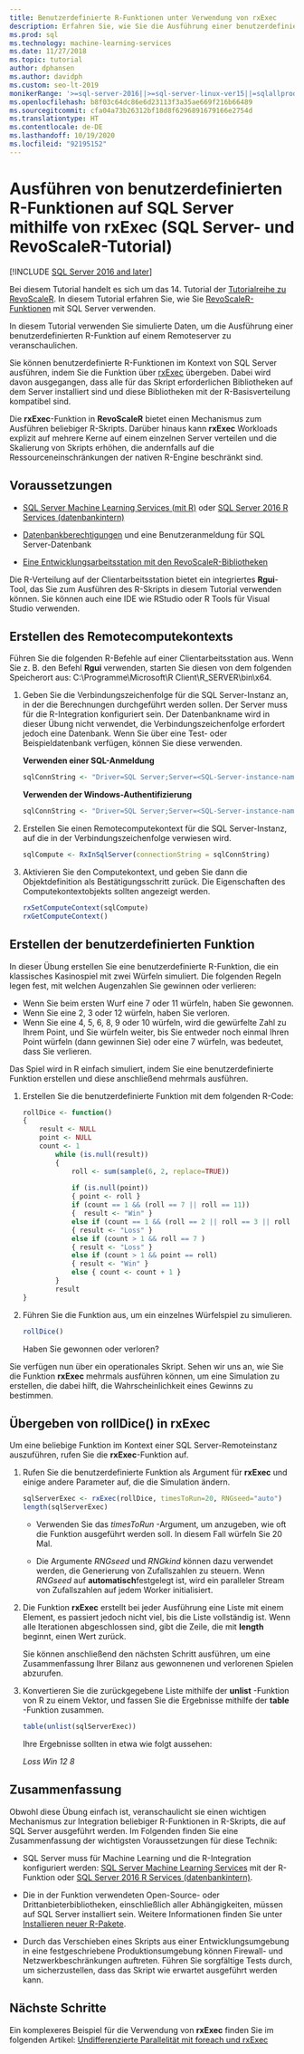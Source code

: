 ```yaml
---
title: Benutzerdefinierte R-Funktionen unter Verwendung von rxExec
description: Erfahren Sie, wie Sie die Ausführung einer benutzerdefinierten R-Funktion auf einem Remoteserver veranschaulichen.
ms.prod: sql
ms.technology: machine-learning-services
ms.date: 11/27/2018
ms.topic: tutorial
author: dphansen
ms.author: davidph
ms.custom: seo-lt-2019
monikerRange: '>=sql-server-2016||>=sql-server-linux-ver15||=sqlallproducts-allversions'
ms.openlocfilehash: b8f03c64dc86e6d23113f3a35ae669f216b66489
ms.sourcegitcommit: cfa04a73b26312bf18d8f6296891679166e2754d
ms.translationtype: HT
ms.contentlocale: de-DE
ms.lasthandoff: 10/19/2020
ms.locfileid: "92195152"
---
```

# <a name="run-custom-r-functions-on-sql-server-using-rxexec-sql-server-and-revoscaler-tutorial"></a>Ausführen von benutzerdefinierten R-Funktionen auf SQL Server mithilfe von rxExec (SQL Server- und RevoScaleR-Tutorial)
[!INCLUDE [SQL Server 2016 and later](../../includes/applies-to-version/sqlserver2016.md)]

Bei diesem Tutorial handelt es sich um das 14. Tutorial der [Tutorialreihe zu RevoScaleR](deepdive-data-science-deep-dive-using-the-revoscaler-packages.md). In diesem Tutorial erfahren Sie, wie Sie [RevoScaleR-Funktionen](/machine-learning-server/r-reference/revoscaler/revoscaler) mit SQL Server verwenden.

In diesem Tutorial verwenden Sie simulierte Daten, um die Ausführung einer benutzerdefinierten R-Funktion auf einem Remoteserver zu veranschaulichen.

Sie können benutzerdefinierte R-Funktionen im Kontext von SQL Server ausführen, indem Sie die Funktion über [rxExec](/machine-learning-server/r-reference/revoscaler/rxexec) übergeben. Dabei wird davon ausgegangen, dass alle für das Skript erforderlichen Bibliotheken auf dem Server installiert sind und diese Bibliotheken mit der R-Basisverteilung kompatibel sind. 

Die **rxExec**-Funktion in **RevoScaleR** bietet einen Mechanismus zum Ausführen beliebiger R-Skripts. Darüber hinaus kann **rxExec** Workloads explizit auf mehrere Kerne auf einem einzelnen Server verteilen und die Skalierung von Skripts erhöhen, die andernfalls auf die Ressourceneinschränkungen der nativen R-Engine beschränkt sind.

## <a name="prerequisites"></a>Voraussetzungen

+ [SQL Server Machine Learning Services (mit R)](../install/sql-machine-learning-services-windows-install.md) oder [SQL Server 2016 R Services (datenbankintern)](../install/sql-r-services-windows-install.md)
  
+ [Datenbankberechtigungen](../security/user-permission.md) und eine Benutzeranmeldung für SQL Server-Datenbank

+ [Eine Entwicklungsarbeitsstation mit den RevoScaleR-Bibliotheken](../r/set-up-a-data-science-client.md)

Die R-Verteilung auf der Clientarbeitsstation bietet ein integriertes **Rgui**-Tool, das Sie zum Ausführen des R-Skripts in diesem Tutorial verwenden können. Sie können auch eine IDE wie RStudio oder R Tools für Visual Studio verwenden.

## <a name="create-the-remote-compute-context"></a>Erstellen des Remotecomputekontexts

Führen Sie die folgenden R-Befehle auf einer Clientarbeitsstation aus. Wenn Sie z. B. den Befehl **Rgui** verwenden, starten Sie diesen von dem folgenden Speicherort aus: C:\Programme\Microsoft\R Client\R_SERVER\bin\x64\.

1. Geben Sie die Verbindungszeichenfolge für die SQL Server-Instanz an, in der die Berechnungen durchgeführt werden sollen. Der Server muss für die R-Integration konfiguriert sein. Der Datenbankname wird in dieser Übung nicht verwendet, die Verbindungszeichenfolge erfordert jedoch eine Datenbank. Wenn Sie über eine Test- oder Beispieldatenbank verfügen, können Sie diese verwenden.

    **Verwenden einer SQL-Anmeldung**

    ```R
    sqlConnString <- "Driver=SQL Server;Server=<SQL-Server-instance-name>; Database=<database-name>;Uid=<SQL-user-name>;Pwd=<password>"
    ```

    **Verwenden der Windows-Authentifizierung**

    ```R
    sqlConnString <- "Driver=SQL Server;Server=<SQL-Server-instance-name>;Database=<database-name>;Trusted_Connection=True"
    ```

2. Erstellen Sie einen Remotecomputekontext für die SQL Server-Instanz, auf die in der Verbindungszeichenfolge verwiesen wird.

    ```R
    sqlCompute <- RxInSqlServer(connectionString = sqlConnString)
    ```

3. Aktivieren Sie den Computekontext, und geben Sie dann die Objektdefinition als Bestätigungsschritt zurück. Die Eigenschaften des Computekontextobjekts sollten angezeigt werden.

    ```R
    rxSetComputeContext(sqlCompute)
    rxGetComputeContext()
    ```

## <a name="create-the-custom-function"></a>Erstellen der benutzerdefinierten Funktion

In dieser Übung erstellen Sie eine benutzerdefinierte R-Funktion, die ein klassisches Kasinospiel mit zwei Würfeln simuliert. Die folgenden Regeln legen fest, mit welchen Augenzahlen Sie gewinnen oder verlieren:

+ Wenn Sie beim ersten Wurf eine 7 oder 11 würfeln, haben Sie gewonnen.
+ Wenn Sie eine 2, 3 oder 12 würfeln, haben Sie verloren.
+ Wenn Sie eine 4, 5, 6, 8, 9 oder 10 würfeln, wird die gewürfelte Zahl zu Ihrem Point, und Sie würfeln weiter, bis Sie entweder noch einmal Ihren Point würfeln (dann gewinnen Sie) oder eine 7 würfeln, was bedeutet, dass Sie verlieren.

Das Spiel wird in R einfach simuliert, indem Sie eine benutzerdefinierte Funktion erstellen und diese anschließend mehrmals ausführen.

1.  Erstellen Sie die benutzerdefinierte Funktion mit dem folgenden R-Code:
  
    ```R
    rollDice <- function()
    {
        result <- NULL
        point <- NULL
        count <- 1
            while (is.null(result))
            {
                roll <- sum(sample(6, 2, replace=TRUE))
  
                if (is.null(point))
                { point <- roll }
                if (count == 1 && (roll == 7 || roll == 11))
                {  result <- "Win" }
                else if (count == 1 && (roll == 2 || roll == 3 || roll == 12))
                { result <- "Loss" }
                else if (count > 1 && roll == 7 )
                { result <- "Loss" }
                else if (count > 1 && point == roll)
                { result <- "Win" }
                else { count <- count + 1 }
            }
            result
    }
    ```
  
2.  Führen Sie die Funktion aus, um ein einzelnes Würfelspiel zu simulieren.
  
    ```R
    rollDice()
    ```
  
    Haben Sie gewonnen oder verloren?
  
Sie verfügen nun über ein operationales Skript. Sehen wir uns an, wie Sie die Funktion **rxExec** mehrmals ausführen können, um eine Simulation zu erstellen, die dabei hilft, die Wahrscheinlichkeit eines Gewinns zu bestimmen.

## <a name="pass-rolldice-in-rxexec"></a>Übergeben von rollDice() in rxExec

Um eine beliebige Funktion im Kontext einer SQL Server-Remoteinstanz auszuführen, rufen Sie die **rxExec**-Funktion auf.

1. Rufen Sie die benutzerdefinierte Funktion als Argument für **rxExec** und einige andere Parameter auf, die die Simulation ändern.
  
    ```R
    sqlServerExec <- rxExec(rollDice, timesToRun=20, RNGseed="auto")
    length(sqlServerExec)
    ```
  
    + Verwenden Sie das *timesToRun* -Argument, um anzugeben, wie oft die Funktion ausgeführt werden soll.  In diesem Fall würfeln Sie 20 Mal.
  
    + Die Argumente *RNGseed* und *RNGkind* können dazu verwendet werden, die Generierung von Zufallszahlen zu steuern. Wenn *RNGseed* auf **automatisch**festgelegt ist, wird ein paralleler Stream von Zufallszahlen auf jedem Worker initialisiert.
  
2. Die Funktion **rxExec** erstellt bei jeder Ausführung eine Liste mit einem Element, es passiert jedoch nicht viel, bis die Liste vollständig ist. Wenn alle Iterationen abgeschlossen sind, gibt die Zeile, die mit **length** beginnt, einen Wert zurück.
  
    Sie können anschließend den nächsten Schritt ausführen, um eine Zusammenfassung Ihrer Bilanz aus gewonnenen und verlorenen Spielen abzurufen.
  
3. Konvertieren Sie die zurückgegebene Liste mithilfe der **unlist** -Funktion von R zu einem Vektor, und fassen Sie die Ergebnisse mithilfe der **table** -Funktion zusammen.
  
    ```R
    table(unlist(sqlServerExec))
    ```
  
    Ihre Ergebnisse sollten in etwa wie folgt aussehen:
  
     *Loss  Win* *12  8*

## <a name="conclusion"></a>Zusammenfassung

Obwohl diese Übung einfach ist, veranschaulicht sie einen wichtigen Mechanismus zur Integration beliebiger R-Funktionen in R-Skripts, die auf SQL Server ausgeführt werden. Im Folgenden finden Sie eine Zusammenfassung der wichtigsten Voraussetzungen für diese Technik:

+ SQL Server muss für Machine Learning und die R-Integration konfiguriert werden: [SQL Server Machine Learning Services](../install/sql-machine-learning-services-windows-install.md) mit der R-Funktion oder [SQL Server 2016 R Services (datenbankintern)](../install/sql-r-services-windows-install.md).

+ Die in der Funktion verwendeten Open-Source- oder Drittanbieterbibliotheken, einschließlich aller Abhängigkeiten, müssen auf SQL Server installiert sein. Weitere Informationen finden Sie unter [Installieren neuer R-Pakete](../package-management/install-additional-r-packages-on-sql-server.md).

+ Durch das Verschieben eines Skripts aus einer Entwicklungsumgebung in eine festgeschriebene Produktionsumgebung können Firewall- und Netzwerkbeschränkungen auftreten. Führen Sie sorgfältige Tests durch, um sicherzustellen, dass das Skript wie erwartet ausgeführt werden kann.

## <a name="next-steps"></a>Nächste Schritte

Ein komplexeres Beispiel für die Verwendung von **rxExec** finden Sie im folgenden Artikel: [Undifferenzierte Parallelität mit foreach und rxExec](https://blog.revolutionanalytics.com/2015/04/coarse-grain-parallelism-with-foreach-and-rxexec.html)